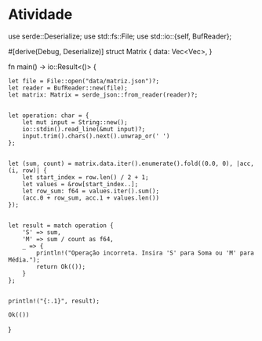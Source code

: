 # Atividade
use serde::Deserialize;
use std::fs::File;
use std::io::{self, BufReader};

#[derive(Debug, Deserialize)]
struct Matrix {
    data: Vec<Vec<f64>>,
}

fn main() -> io::Result<()> {
   
    let file = File::open("data/matriz.json")?;
    let reader = BufReader::new(file);
    let matrix: Matrix = serde_json::from_reader(reader)?;

   
    let operation: char = {
        let mut input = String::new();
        io::stdin().read_line(&mut input)?;
        input.trim().chars().next().unwrap_or(' ')
    };

   
    let (sum, count) = matrix.data.iter().enumerate().fold((0.0, 0), |acc, (i, row)| {
        let start_index = row.len() / 2 + 1;
        let values = &row[start_index..];
        let row_sum: f64 = values.iter().sum();
        (acc.0 + row_sum, acc.1 + values.len())
    });

    
    let result = match operation {
        'S' => sum,
        'M' => sum / count as f64,
        _ => {
            println!("Operação incorreta. Insira 'S' para Soma ou 'M' para Média.");
            return Ok(());
        }
    };

  
    println!("{:.1}", result);

    Ok(())
}



